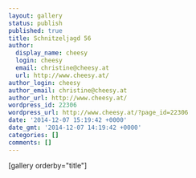 ```yaml
---
layout: gallery
status: publish
published: true
title: Schnitzeljagd 56
author:
  display_name: cheesy
  login: cheesy
  email: christine@cheesy.at
  url: http://www.cheesy.at/
author_login: cheesy
author_email: christine@cheesy.at
author_url: http://www.cheesy.at/
wordpress_id: 22306
wordpress_url: http://www.cheesy.at/?page_id=22306
date: '2014-12-07 15:19:42 +0000'
date_gmt: '2014-12-07 14:19:42 +0000'
categories: []
comments: []
---
```

[gallery orderby="title"]
